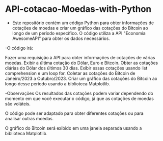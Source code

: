 # API-cotacao-Moedas-with-Python
- Este repositório contém um código Python para obter informações de cotações de moedas e criar um gráfico das cotações do Bitcoin ao longo de um período específico.
O código utiliza a API "Economia AwesomeAPI" para obter os dados necessários.


-O código irá:

Fazer uma requisição à API para obter informações de cotações de várias moedas.
Exibir a última cotação do Dólar, Euro e Bitcoin.
Obter as cotações diárias do Dólar dos últimos 30 dias.
Exibir essas cotações usando list comprehension e um loop for.
Coletar as cotações do Bitcoin de Janeiro/2023 a Outubro/2023.
Criar um gráfico das cotações do Bitcoin ao longo desse período usando a biblioteca Matplotlib.

-Observações
Os resultados das cotações podem variar dependendo do momento em que você executar o código, já que as cotações de moedas são voláteis.

O código pode ser adaptado para obter diferentes cotações ou para analisar outras moedas.

O gráfico do Bitcoin será exibido em uma janela separada usando a biblioteca Matplotlib.

